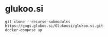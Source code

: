 glukoo.si
=========

```
git clone --recurse-submodules https://gogs.glukoo.si/Glukoosi/glukoo.si.git
docker-compose up
```
